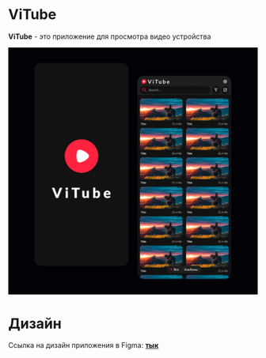 # **ViTube**

**ViTube** - это приложение для просмотра видео устройства

![alt text](https://github.com/BleynChannel/ViTube/blob/master/images/ViTube.png)

# Дизайн

Ссылка на дизайн приложения в Figma: [**тык**](https://www.figma.com/file/qX4auhg368o8S4IloVMgx5/ViTube?node-id=3%3A2)
